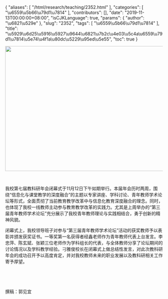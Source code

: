 {
    "aliases": [
        "/html/research/teaching/2352.html"
    ],
    "categories": [
        "\u6559\u5b66\u79d1\u7814"
    ],
    "contributors": [],
    "date": "2019-11-13T00:00:00+08:00",
    "isCJKLanguage": true,
    "params": {
        "author": "\u6821\u529e"
    },
    "slug": "2352",
    "tags": [
        "\u6559\u5b66\u79d1\u7814"
    ],
    "title": "\u5929\u6d25\u5916\u5927\u9644\u6821\u7b2c\u4e03\u5c4a\u6559\u79d1\u7814\u5e74\u4f1a\u80dc\u5229\u95ed\u5e55",
    "toc": true
}


<img
    src="https://cdn.tfls.online/mirror/full/38304e3ef83e25793997d02c9bda58e93cc9e138.jpg"
    style="display:block;margin-left:auto;margin-right:auto;"
    decoding="async"
    fetchpriority="auto"
    loading="lazy"
    height="400"
    width="600"
/>




   




我校第七届教科研年会闭幕式于11月12日下午如期举行。本届年会历时两周，围绕“信息化与课堂教学的深度融合”的主题以专家讲座、学科讨论、青年教师学术论坛等形式，全面贯彻了当前教育教学改革中与信息化教育深度融合的理念。同时，也体现了我校一线教师主动参与教育教学改革的实践力。尤其是上周举办的“第三届青年教师学术论坛”充分展示了我校青年教师理论与实践相结合，勇于创新的精神风貌。




闭幕式上，我校领导班子对参与“第三届青年教师学术论坛”活动的获奖教师予以表彰并颁发获奖证书。一等奖第一名获得者经鑫老师作为青年教师代表上台发言。李忠萍、陈玄斌、张颖三位老师作为学科组长的代表，与全体教师分享了论坛期间的讨论情况以及学科教学经验。刁雅俊校长在闭幕式上做总结性发言，对此次教科研年会的成功召开予以高度肯定，并对我校教师未来的职业发展以及教科研相关工作寄予厚望。




  




  




 撰稿：郭见宜




  



